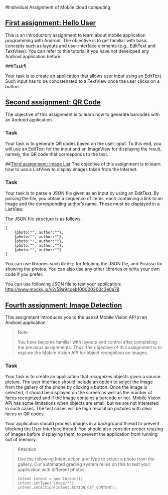 #Individual Assignment of Mobile cloud computing

## [First assignment: Hello User](./MyApplication)
This is an introductory assignment to learn about mobile application programming with Android. The objective is to get familiar with basic concepts such as layouts and user interface elements (e.g., EditText and TextView). You can refer to this tutorial if you have not developed any Android application before.

###Task¶

Your task is to create an application that allows user input using an EditText. Such input has to be concatenated to a TextView once the user clicks on a button.

## [Second assignment: QR Code](./SecondAssignment)
The objective of this assignment is to learn how to generate barcodes with an Android application.

### Task

Your task is to generate QR codes based on the user input. To this end, you will use an EditText for the input and an ImageView for displaying the result, namely, the QR code that corresponds to the text.

##[Third assignment: Image List](./ThirdAssignment)
The objective of this assignment is to learn how to use a ListView to display images taken from the Internet.

### Task

Your task is to parse a JSON file given as an input by using an EditText. By parsing the file, you obtain a sequence of items, each containing a link to an image and the corresponding author’s name. These must be displayed in a ListView.

The JSON file structure is as follows.

```
[
    {photo:"", author:""},
    {photo:"", author:""},
    {photo:"", author:""},
    {photo:"", author:""},
    {photo:"", author:""}
]
```



You can use libraries such `OkHttp` for fetching the JSON file, and Picasso for showing the photos. You can also use any other libraries or write your own code if you prefer.

You can use following JSON file to test your application: http://www.mocky.io/v2/59a94ceb100000200c3e0a78

## [Fourth assignment: Image Detection](./ForthAssignment)
This assignment introduces you to the use of Mobile Vision API in an Android application.

>Note
>
>You have become familiar with layouts and control after completing the previous assignments. Thus, the objective of this assignment is to explore the Mobile Vision API for object recognition on images.

### Task

Your task is to create an application that recognizes objects given a source picture. The user interface should include an option to select the image from the gallery of the phone by clicking a button. Once the image is selected, it should be displayed on the screen as well as the number of faces recognized and if the image contains a barcode or not. Mobile Vision API has some limitations when objects are small, but we are not interested in such cases. The test cases will be high resolution pictures with clear faces or QR codes.

Your application should process images in a background thread to prevent blocking the User Interface thread. You should also consider proper resizing of images before displaying them, to prevent the application from running out of memory.

> Attention
> 
>Use the following Intent action and type to select a photo from the gallery. Our automated grading system relies on this to test your application with different photos.
>
>```
>Intent intent = new Intent();
>intent.setType("image/*");
>intent.setAction(Intent.ACTION_GET_CONTENT);
>```
